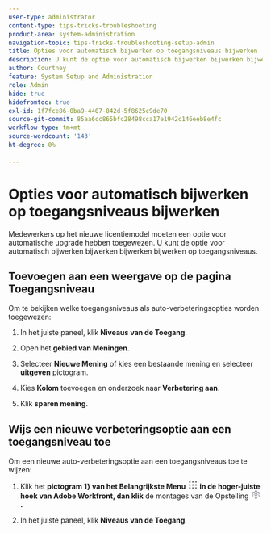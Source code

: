 ```yaml
---
user-type: administrator
content-type: tips-tricks-troubleshooting
product-area: system-administration
navigation-topic: tips-tricks-troubleshooting-setup-admin
title: Opties voor automatisch bijwerken op toegangsniveaus bijwerken
description: U kunt de optie voor automatisch bijwerken bijwerken bijwerken bijwerken op toegangsniveaus.
author: Courtney
feature: System Setup and Administration
role: Admin
hide: true
hidefromtoc: true
exl-id: 1f7fce86-0ba9-4407-842d-5f8625c9de70
source-git-commit: 85aa6cc865bfc28498cca17e1942c146eeb8e4fc
workflow-type: tm+mt
source-wordcount: '143'
ht-degree: 0%

---
```


# Opties voor automatisch bijwerken op toegangsniveaus bijwerken

Medewerkers op het nieuwe licentiemodel moeten een optie voor automatische upgrade hebben toegewezen. U kunt de optie voor automatisch bijwerken bijwerken bijwerken bijwerken op toegangsniveaus.

## Toevoegen aan een weergave op de pagina Toegangsniveau

Om te bekijken welke toegangsniveaus als auto-verbeteringsopties worden toegewezen:
<!--
1. Click the **Main Menu** icon ![Main menu icon](assets/main-menu-icon.png) in the upper-right corner of Adobe Workfront, then click **Setup** ![Gear icon](assets/gear-icon-settings.png.png). -->

1. In het juiste paneel, klik **Niveaus van de Toegang**.

1. Open het **gebied van Meningen**.

1. Selecteer **Nieuwe Mening** of kies een bestaande mening en selecteer **uitgeven** pictogram.

1. Kies **Kolom** toevoegen en onderzoek naar **Verbetering aan**.

1. Klik **sparen mening**.

## Wijs een nieuwe verbeteringsoptie aan een toegangsniveau toe

Om een nieuwe auto-verbeteringsoptie aan een toegangsniveaus toe te wijzen:

1. Klik het **pictogram 1} van het Belangrijkste Menu ![ Belangrijkste menupictogram ](assets/main-menu-icon.png) in de hoger-juiste hoek van Adobe Workfront, dan klik** de montages van de Opstelling **![ Gear pictogram ](assets/gear-icon-settings.png).**

1. In het juiste paneel, klik **Niveaus van de Toegang**.
